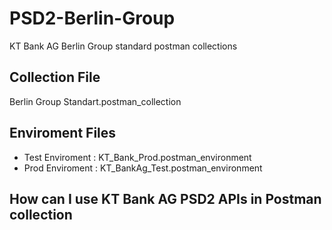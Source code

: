 # PSD2-Berlin-Group
KT Bank AG Berlin Group standard postman collections


Collection File
---------------------
Berlin Group Standart.postman_collection


Enviroment Files
-------------------------
- Test Enviroment : KT_Bank_Prod.postman_environment
- Prod Enviroment : KT_BankAg_Test.postman_environment

How can I use KT Bank AG PSD2 APIs in Postman collection
-----------------

